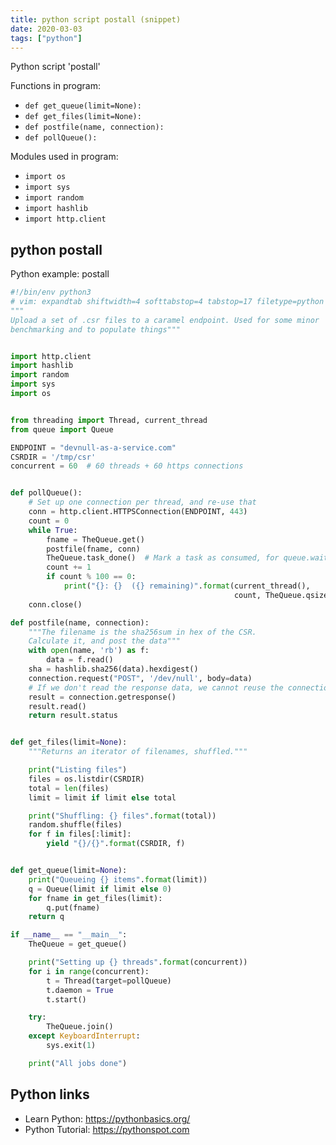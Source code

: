 ```yaml
---
title: python script postall (snippet)
date: 2020-03-03
tags: ["python"]
---
```

Python script 'postall'

Functions in program: 
* `def get_queue(limit=None):`
* `def get_files(limit=None):`
* `def postfile(name, connection):`
* `def pollQueue():`

Modules used in program: 
* `import os`
* `import sys`
* `import random`
* `import hashlib`
* `import http.client`

## python postall

Python example: postall

```python
#!/bin/env python3
# vim: expandtab shiftwidth=4 softtabstop=4 tabstop=17 filetype=python :
"""
Upload a set of .csr files to a caramel endpoint. Used for some minor
benchmarking and to populate things"""


import http.client
import hashlib
import random
import sys
import os


from threading import Thread, current_thread
from queue import Queue

ENDPOINT = "devnull-as-a-service.com"
CSRDIR = '/tmp/csr'
concurrent = 60  # 60 threads + 60 https connections


def pollQueue():
    # Set up one connection per thread, and re-use that
    conn = http.client.HTTPSConnection(ENDPOINT, 443)
    count = 0
    while True:
        fname = TheQueue.get()
        postfile(fname, conn)
        TheQueue.task_done()  # Mark a task as consumed, for queue.wait()
        count += 1
        if count % 100 == 0:
            print("{}: {}  ({} remaining)".format(current_thread(),
                                                  count, TheQueue.qsize()))
    conn.close()

def postfile(name, connection):
    """The filename is the sha256sum in hex of the CSR.
    Calculate it, and post the data"""
    with open(name, 'rb') as f:
        data = f.read()
    sha = hashlib.sha256(data).hexdigest()
    connection.request("POST", '/dev/null', body=data)
    # If we don't read the response data, we cannot reuse the connection
    result = connection.getresponse()
    result.read()
    return result.status


def get_files(limit=None):
    """Returns an iterator of filenames, shuffled."""

    print("Listing files")
    files = os.listdir(CSRDIR)
    total = len(files)
    limit = limit if limit else total

    print("Shuffling: {} files".format(total))
    random.shuffle(files)
    for f in files[:limit]:
        yield "{}/{}".format(CSRDIR, f)


def get_queue(limit=None):
    print("Queueing {} items".format(limit))
    q = Queue(limit if limit else 0)
    for fname in get_files(limit):
        q.put(fname)
    return q

if __name__ == "__main__":
    TheQueue = get_queue()

    print("Setting up {} threads".format(concurrent))
    for i in range(concurrent):
        t = Thread(target=pollQueue)
        t.daemon = True
        t.start()

    try:
        TheQueue.join()
    except KeyboardInterrupt:
        sys.exit(1)

    print("All jobs done")

```

## Python links

- Learn Python: https://pythonbasics.org/
- Python Tutorial: https://pythonspot.com
